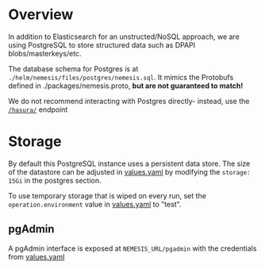 # Overview

In addition to Elasticsearch for an unstructed/NoSQL approach, we are using PostgreSQL to store structured data such as DPAPI blobs/masterkeys/etc.

The database schema for Postgres is at `./helm/nemesis/files/postgres/nemesis.sql`. It mimics the Protobufs defined in ./packages/nemesis.proto, **but are not guaranteed to match!**

We do not recommend interacting with Postgres directly- instead, use the [`/hasura/`](hasura.md) endpoint

# Storage

By default this PostgreSQL instance uses a persistent data store. The size of the datastore can be adjusted in [values.yaml](https://github.com/SpecterOps/Nemesis/blob/main/helm/nemesis/values.yaml) by modifying the `storage: 15Gi` in the postgres section.

To use temporary storage that is wiped on every run, set the `operation.environment` value in [values.yaml](https://github.com/SpecterOps/Nemesis/blob/main/helm/nemesis/values.yaml) to "test".

## pgAdmin

A pgAdmin interface is exposed at `NEMESIS_URL/pgadmin` with the credentials from [values.yaml](https://github.com/SpecterOps/Nemesis/blob/main/helm/nemesis/values.yaml)
